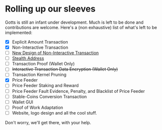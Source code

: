 # Rolling up our sleeves

Gotts is still an infant under development. Much is left to be done and contributions are welcome. Here's a (non exhaustive) list of what's left to be implemented:

 * [x] Explicit Amount Transaction
 * [x] Non-Interactive Transaction
 * [ ] <ins>New Design of Non-Interactive Transaction</ins>
 * [ ] <ins>Stealth Address</ins>
 * [ ] Transaction Proof (Wallet Only)
 * [ ] ~~Interactive Transaction Data Encryption (Wallet Only)~~
 * [ ] Transaction Kernel Pruning
 * [x] Price Feeder
 * [ ] Price Feeder Staking and Reward
 * [ ] Price Feeder Fault Evidence, Penalty, and Blacklist of Price Feeder
 * [ ] Stable-Coins Conversion Transaction
 * [ ] Wallet GUI
 * [ ] Proof of Work Adaptation
 * [ ] Website, logo design and all the cool stuff.
 
 Don't worry, we'll get there, with your help.
